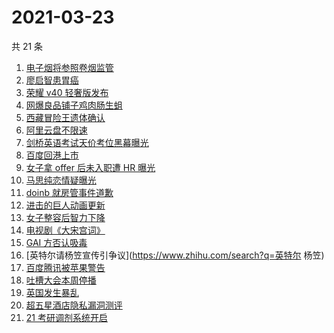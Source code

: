 # 2021-03-23

共 21 条

<!-- BEGIN -->
<!-- 最后更新时间 Tue Mar 23 2021 23:09:25 GMT+0800 (China Standard Time) -->

1. [电子烟将参照卷烟监管](https://www.zhihu.com/search?q=电子烟)
2. [廖启智患胃癌](https://www.zhihu.com/search?q=胃癌)
3. [荣耀 v40 轻奢版发布](https://www.zhihu.com/search?q=荣耀)
4. [网爆良品铺子鸡肉肠生蛆](https://www.zhihu.com/search?q=良品铺子)
5. [西藏冒险王遗体确认](https://www.zhihu.com/search?q=西藏冒险王)
6. [阿里云盘不限速](https://www.zhihu.com/search?q=阿里云盘)
7. [剑桥英语考试天价考位黑幕曝光](https://www.zhihu.com/search?q=剑桥英语)
8. [百度回港上市](https://www.zhihu.com/search?q=百度)
9. [女子拿 offer 后未入职遭 HR 曝光](https://www.zhihu.com/search?q=hr)
10. [马思纯恋情疑曝光](https://www.zhihu.com/search?q=马思纯)
11. [doinb 就房管事件道歉](https://www.zhihu.com/search?q=doinb)
12. [进击的巨人动画更新](https://www.zhihu.com/search?q=进击的巨人)
13. [女子整容后智力下降](https://www.zhihu.com/search?q=整容)
14. [电视剧《大宋宫词》](https://www.zhihu.com/search?q=大宋宫词)
15. [GAI 方否认吸毒](https://www.zhihu.com/search?q=GAI)
16. [英特尔请杨笠宣传引争议](https://www.zhihu.com/search?q=英特尔 杨笠)
17. [百度腾讯被苹果警告](https://www.zhihu.com/search?q=苹果)
18. [吐槽大会本周停播](https://www.zhihu.com/search?q=吐槽大会停播)
19. [英国发生暴乱](https://www.zhihu.com/search?q=英国暴乱)
20. [超五星酒店隐私漏洞测评](https://www.zhihu.com/search?q=酒店)
21. [21 考研调剂系统开启](https://www.zhihu.com/search?q=考研调剂)

<!-- END -->
